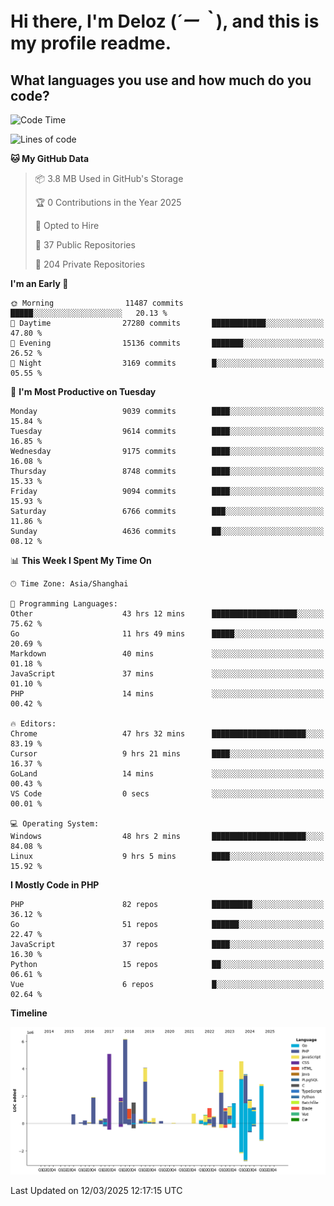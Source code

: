 # **Hi there, I'm Deloz (*´ー｀*), and this is my profile readme.**

## **What languages you use and how much do you code?**

<!--START_SECTION:waka-->
![Code Time](http://img.shields.io/badge/Code%20Time-5%2C882%20hrs%2054%20mins-blue)

![Lines of code](https://img.shields.io/badge/From%20Hello%20World%20I%27ve%20Written-49.3%20million%20lines%20of%20code-blue)

**🐱 My GitHub Data** 

> 📦 3.8 MB Used in GitHub's Storage 
 > 
> 🏆 0 Contributions in the Year 2025
 > 
> 💼 Opted to Hire
 > 
> 📜 37 Public Repositories 
 > 
> 🔑 204 Private Repositories 
 > 
**I'm an Early 🐤** 

```text
🌞 Morning                11487 commits       █████░░░░░░░░░░░░░░░░░░░░   20.13 % 
🌆 Daytime                27280 commits       ████████████░░░░░░░░░░░░░   47.80 % 
🌃 Evening                15136 commits       ███████░░░░░░░░░░░░░░░░░░   26.52 % 
🌙 Night                  3169 commits        █░░░░░░░░░░░░░░░░░░░░░░░░   05.55 % 
```
📅 **I'm Most Productive on Tuesday** 

```text
Monday                   9039 commits        ████░░░░░░░░░░░░░░░░░░░░░   15.84 % 
Tuesday                  9614 commits        ████░░░░░░░░░░░░░░░░░░░░░   16.85 % 
Wednesday                9175 commits        ████░░░░░░░░░░░░░░░░░░░░░   16.08 % 
Thursday                 8748 commits        ████░░░░░░░░░░░░░░░░░░░░░   15.33 % 
Friday                   9094 commits        ████░░░░░░░░░░░░░░░░░░░░░   15.93 % 
Saturday                 6766 commits        ███░░░░░░░░░░░░░░░░░░░░░░   11.86 % 
Sunday                   4636 commits        ██░░░░░░░░░░░░░░░░░░░░░░░   08.12 % 
```


📊 **This Week I Spent My Time On** 

```text
🕑︎ Time Zone: Asia/Shanghai

💬 Programming Languages: 
Other                    43 hrs 12 mins      ███████████████████░░░░░░   75.62 % 
Go                       11 hrs 49 mins      █████░░░░░░░░░░░░░░░░░░░░   20.69 % 
Markdown                 40 mins             ░░░░░░░░░░░░░░░░░░░░░░░░░   01.18 % 
JavaScript               37 mins             ░░░░░░░░░░░░░░░░░░░░░░░░░   01.10 % 
PHP                      14 mins             ░░░░░░░░░░░░░░░░░░░░░░░░░   00.42 % 

🔥 Editors: 
Chrome                   47 hrs 32 mins      █████████████████████░░░░   83.19 % 
Cursor                   9 hrs 21 mins       ████░░░░░░░░░░░░░░░░░░░░░   16.37 % 
GoLand                   14 mins             ░░░░░░░░░░░░░░░░░░░░░░░░░   00.43 % 
VS Code                  0 secs              ░░░░░░░░░░░░░░░░░░░░░░░░░   00.01 % 

💻 Operating System: 
Windows                  48 hrs 2 mins       █████████████████████░░░░   84.08 % 
Linux                    9 hrs 5 mins        ████░░░░░░░░░░░░░░░░░░░░░   15.92 % 
```

**I Mostly Code in PHP** 

```text
PHP                      82 repos            █████████░░░░░░░░░░░░░░░░   36.12 % 
Go                       51 repos            ██████░░░░░░░░░░░░░░░░░░░   22.47 % 
JavaScript               37 repos            ████░░░░░░░░░░░░░░░░░░░░░   16.30 % 
Python                   15 repos            ██░░░░░░░░░░░░░░░░░░░░░░░   06.61 % 
Vue                      6 repos             █░░░░░░░░░░░░░░░░░░░░░░░░   02.64 % 
```



**Timeline**

![Lines of Code chart](https://raw.githubusercontent.com/deloz/deloz/main/assets/bar_graph.png)


 Last Updated on 12/03/2025 12:17:15 UTC
<!--END_SECTION:waka-->
